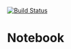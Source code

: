 [![Build Status](https://travis-ci.com/Blackmegg1/Notebook.svg?branch=main)](https://travis-ci.com/Blackmegg1/Notebook)

# Notebook

